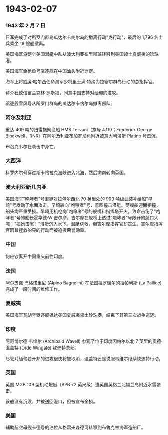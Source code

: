 # 1943-02-07

### 1943 年 2 月 7 日

日军完成了对所罗门群岛瓜达尔卡纳尔岛的撤离行动"克行动"，最后的 1,796
名士兵乘坐 18 艘船撤离。

美国海军将两个美国潜艇中队从澳大利亚布里斯班转移到美国领土夏威夷的珍珠港。

美国海军金枪鱼号驱逐舰在中国汕头附近巡逻。

海军上将威廉·哈尔西任命海军少将里士满·特纳为拉塞尔群岛行动的总指挥官。

蒋介石致信富兰克林·罗斯福，同意中国支持对缅甸的进攻。

驱逐舰雪风号从所罗门群岛的瓜达尔卡纳尔岛撤离部队。

### 阿尔及利亚

重达 409 吨的扫雷拖网渔船 HMS Tervani（旗号 4.110；Frederick George
Blockwell，RNR）在阿尔及利亚布加罗尼角附近被意大利潜艇 Platino 号击沉。

布洛克韦尔在袭击中身亡。

### 大西洋

科罗内尔号穿过斯卡格拉克海峡进入北海，然后向南转向英国。

### 澳大利亚新几内亚

美国海军"咆哮者"号潜艇对拉包尔西北 70 英里处的 900
吨级武装补给船"早崎"号发动了水面攻击。早崎转向"咆哮者"号，意图撞击潜艇。两艘船迎面相撞，船头均严重受损。早崎用机枪向"咆哮者"号的舰桥和指挥塔开火，致命击伤了"咆哮者"号的船长霍华德·W·吉尔摩。吉尔摩在舰桥上透过"咆哮者"号敞开的舱口大喊："把她击沉！"潜艇沉入水下。潜艇获救，但吉尔摩指挥官却丧生。吉尔摩指挥官因其拯救船只的行动而被追授荣誉勋章。

### 中国

何应钦离开中国重庆前往印度。

### 法国

阿尔皮诺·巴格诺里尼 (Alpino Bagnolini) 在法国拉罗谢尔的拉帕利斯 (La
Pallice) 完成了一段时间的维修工作。

### 夏威夷

美国海军瓦胡号驱逐舰抵达美国夏威夷领土珍珠港，结束了其第三次战争巡逻。

### 印度

阿奇博尔德·韦维尔 (Archibald Wavell) 参观了位于印度因帕尔以北 7
英里的奥德·温盖特 (Orde Wingate) 钦迪特总部。

尽管对缅甸若开邦的进攻很快将被取消，温盖特还是说服韦维尔继续钦迪特行动。

### 英国

英国 MGB 109 型机动炮艇（BPB 72
英尺级）遭英国英格兰北福兰岛附近水雷袭击。

该船没有沉没，并被送回港口，但被宣布全损。

### 美国

辅助航空母舰卡德号的泊位从格雷夫森德湾转移到布鲁克林海军造船厂。